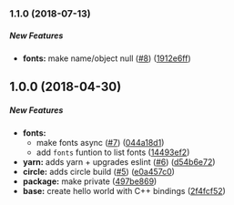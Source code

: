 ### 1.1.0 (2018-07-13)

##### New Features

* **fonts:**  make name/object null ([#8](https://github.com/lob/pdffonts/pull/8)) ([1912e6ff](https://github.com/lob/pdffonts/commit/1912e6fff2a9f437354845d8312354ab6ce634f9))

## 1.0.0 (2018-04-30)

##### New Features

* **fonts:**
  *  make fonts async ([#7](https://github.com/lob/pdffonts/pull/7)) ([044a18d1](https://github.com/lob/pdffonts/commit/044a18d10dcfe7b67a3a02053be8deec408b6d84))
  *  add `fonts` funtion to list fonts ([14493ef2](https://github.com/lob/pdffonts/commit/14493ef2a6cbac70e2ef32b35b3f64a9c592e2c8))
* **yarn:**  adds yarn + upgrades eslint ([#6](https://github.com/lob/pdffonts/pull/6)) ([d54b6e72](https://github.com/lob/pdffonts/commit/d54b6e72c387890c872ed8ad497896cb7ce74ce0))
* **circle:**  adds circle build ([#5](https://github.com/lob/pdffonts/pull/5)) ([e0a457c0](https://github.com/lob/pdffonts/commit/e0a457c00a6125e06eeaa63729ca215a1f457cd0))
* **package:**  make private ([497be869](https://github.com/lob/pdffonts/commit/497be869d28a948a9eed34de20e4b66992f24eb6))
* **base:**  create hello world with C++ bindings ([2f4fcf52](https://github.com/lob/pdffonts/commit/2f4fcf526abba76a418b1dc3dde0dd733ea32660))

